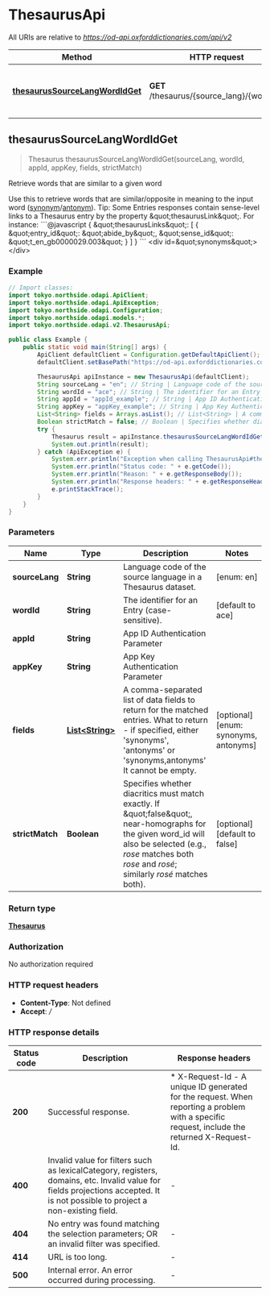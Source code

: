 # ThesaurusApi

All URIs are relative to *https://od-api.oxforddictionaries.com/api/v2*

Method | HTTP request | Description
------------- | ------------- | -------------
[**thesaurusSourceLangWordIdGet**](ThesaurusApi.md#thesaurusSourceLangWordIdGet) | **GET** /thesaurus/{source_lang}/{word_id} | Retrieve words that are similar to a given word



## thesaurusSourceLangWordIdGet

> Thesaurus thesaurusSourceLangWordIdGet(sourceLang, wordId, appId, appKey, fields, strictMatch)

Retrieve words that are similar to a given word

Use this to retrieve words that are similar/opposite in meaning to the input word ([synonym](documentation/glossary?term&#x3D;synonym)/[antonym](documentation/glossary?term&#x3D;antonym)).  Tip: Some Entries responses contain sense-level links to a Thesaurus entry by the property \&quot;thesaurusLink\&quot;. For instance:  &#x60;&#x60;&#x60;@javascript   {     \&quot;thesaurusLinks\&quot;: [                             {                                 \&quot;entry_id\&quot;: \&quot;abide_by\&quot;,                                 \&quot;sense_id\&quot;: \&quot;t_en_gb0000029.003\&quot;                             }                         ]   }  &#x60;&#x60;&#x60; &lt;div id&#x3D;\&quot;synonyms\&quot;&gt;&lt;/div&gt; 

### Example

```java
// Import classes:
import tokyo.northside.odapi.ApiClient;
import tokyo.northside.odapi.ApiException;
import tokyo.northside.odapi.Configuration;
import tokyo.northside.odapi.models.*;
import tokyo.northside.odapi.v2.ThesaurusApi;

public class Example {
    public static void main(String[] args) {
        ApiClient defaultClient = Configuration.getDefaultApiClient();
        defaultClient.setBasePath("https://od-api.oxforddictionaries.com/api/v2");

        ThesaurusApi apiInstance = new ThesaurusApi(defaultClient);
        String sourceLang = "en"; // String | Language code of the source language in a Thesaurus dataset.
        String wordId = "ace"; // String | The identifier for an Entry (case-sensitive).
        String appId = "appId_example"; // String | App ID Authentication Parameter
        String appKey = "appKey_example"; // String | App Key Authentication Parameter
        List<String> fields = Arrays.asList(); // List<String> | A comma-separated list of data fields to return for the matched entries. What to return - if specified, either 'synonyms', 'antonyms' or 'synonyms,antonyms' It cannot be empty. 
        Boolean strictMatch = false; // Boolean | Specifies whether diacritics must match exactly. If \"false\", near-homographs for the given word_id will also be selected (e.g., *rose* matches both *rose* and *rosé*; similarly *rosé* matches both).
        try {
            Thesaurus result = apiInstance.thesaurusSourceLangWordIdGet(sourceLang, wordId, appId, appKey, fields, strictMatch);
            System.out.println(result);
        } catch (ApiException e) {
            System.err.println("Exception when calling ThesaurusApi#thesaurusSourceLangWordIdGet");
            System.err.println("Status code: " + e.getCode());
            System.err.println("Reason: " + e.getResponseBody());
            System.err.println("Response headers: " + e.getResponseHeaders());
            e.printStackTrace();
        }
    }
}
```

### Parameters


Name | Type | Description  | Notes
------------- | ------------- | ------------- | -------------
 **sourceLang** | **String**| Language code of the source language in a Thesaurus dataset. | [enum: en]
 **wordId** | **String**| The identifier for an Entry (case-sensitive). | [default to ace]
 **appId** | **String**| App ID Authentication Parameter |
 **appKey** | **String**| App Key Authentication Parameter |
 **fields** | [**List&lt;String&gt;**](String.md)| A comma-separated list of data fields to return for the matched entries. What to return - if specified, either &#39;synonyms&#39;, &#39;antonyms&#39; or &#39;synonyms,antonyms&#39; It cannot be empty.  | [optional] [enum: synonyms, antonyms]
 **strictMatch** | **Boolean**| Specifies whether diacritics must match exactly. If \&quot;false\&quot;, near-homographs for the given word_id will also be selected (e.g., *rose* matches both *rose* and *rosé*; similarly *rosé* matches both). | [optional] [default to false]

### Return type

[**Thesaurus**](Thesaurus.md)

### Authorization

No authorization required

### HTTP request headers

- **Content-Type**: Not defined
- **Accept**: */*


### HTTP response details
| Status code | Description | Response headers |
|-------------|-------------|------------------|
| **200** | Successful response. |  * X-Request-Id - A unique ID generated for the request. When reporting a problem with a specific request, include the returned X-Request-Id.  <br>  |
| **400** | Invalid value for filters such as lexicalCategory, registers, domains, etc. Invalid value for fields projections accepted. It is not possible to project a non-existing field.  |  -  |
| **404** | No entry was found matching the selection parameters; OR an invalid filter was specified.  |  -  |
| **414** | URL is too long. |  -  |
| **500** | Internal error. An error occurred during processing. |  -  |

